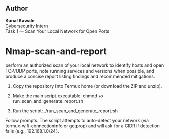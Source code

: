 ## Author
**Kunal Kawale**  
Cybersecurity Intern  
Task 1 — Scan Your Local Network for Open Ports 

# Nmap-scan-and-report
perform an authorized scan of your local network to identify hosts and open TCP/UDP ports, note running services and versions when possible, and produce a concise report listing findings and recommended mitigations.

1. Copy the repository into Termux home (or download the ZIP and unzip).
2. Make the main script executable: 
    chmod +x run_scan_and_generate_report.sh

3. Run the script: 
    ./run_scan_and_generate_report.sh

Follow prompts. The script attempts to auto-detect your network (via termux-wifi-connectioninfo or getprop) and will ask for a CIDR if detection fails (e.g., 192.168.1.0/24).
